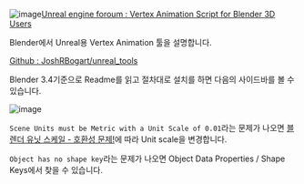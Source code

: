 ![image](https://github.com/kbmhansungb/kbmhansungb.github.io/assets/56149613/578eac88-7f71-4eb1-a687-ab39b1c0acfe)[Unreal engine foroum : Vertex Animation Script for Blender 3D Users](https://forums.unrealengine.com/t/vertex-animation-script-for-blender-3d-users/85580)

Blender에서 Unreal용 Vertex Animation 툴을 설명합니다.

[Github : JoshRBogart/unreal_tools](https://github.com/JoshRBogart/unreal_tools?files=1)

Blender 3.4기준으로 Readme를 읽고 절차대로 설치를 하면 다음의 사이드바를 볼 수 있습니다.

![image](https://github.com/kbmhansungb/kbmhansungb.github.io/assets/56149613/98eda7e2-57c5-4e89-9bbc-76ff9553f9ba)

`Scene Units must be Metric with a Unit Scale of 0.01`라는 문제가 나오면 [블렌더 유닛 스케일 - 호환성 문제!](https://devtalk.blender.org/t/blender-unit-scale-compatibility-issue/20377)에 따라 Unit scale을 변경합니다.

`Object has no shape key`라는 문제가 나오면 Object Data Properties / Shape Keys에서 찾을 수 있습니다.
